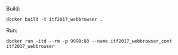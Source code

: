 Build:

```
docker build -t itf2017_webbrowser .
```

Run:
```
docker run -itd --rm -p 9090:80 --name itf2017_webbrowser_cont itf2017_webbrowser

```